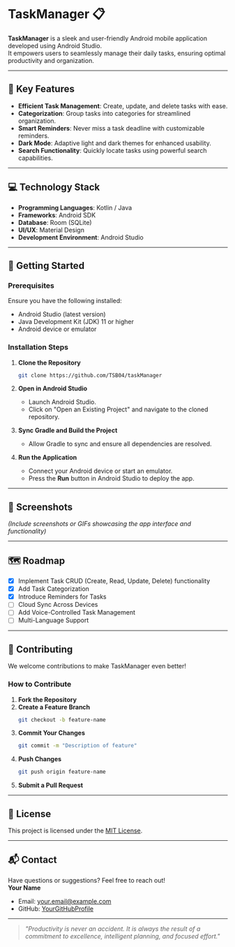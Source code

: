 
# TaskManager 📋  
**TaskManager** is a sleek and user-friendly Android mobile application developed using Android Studio.  
It empowers users to seamlessly manage their daily tasks, ensuring optimal productivity and organization.  

---

## 🌟 Key Features  
- **Efficient Task Management**: Create, update, and delete tasks with ease.  
- **Categorization**: Group tasks into categories for streamlined organization.  
- **Smart Reminders**: Never miss a task deadline with customizable reminders.  
- **Dark Mode**: Adaptive light and dark themes for enhanced usability.  
- **Search Functionality**: Quickly locate tasks using powerful search capabilities.  

---

## 💻 Technology Stack  
- **Programming Languages**: Kotlin / Java  
- **Frameworks**: Android SDK  
- **Database**: Room (SQLite)  
- **UI/UX**: Material Design  
- **Development Environment**: Android Studio  

---

## 🚀 Getting Started  

### Prerequisites  
Ensure you have the following installed:  
- Android Studio (latest version)  
- Java Development Kit (JDK) 11 or higher  
- Android device or emulator  

### Installation Steps  
1. **Clone the Repository**  
   ```bash  
   git clone https://github.com/TSB04/taskManager
   ```  

2. **Open in Android Studio**  
   - Launch Android Studio.  
   - Click on "Open an Existing Project" and navigate to the cloned repository.  

3. **Sync Gradle and Build the Project**  
   - Allow Gradle to sync and ensure all dependencies are resolved.  

4. **Run the Application**  
   - Connect your Android device or start an emulator.  
   - Press the **Run** button in Android Studio to deploy the app.  

---

## 📸 Screenshots  
*(Include screenshots or GIFs showcasing the app interface and functionality)*  

---

## 🗺️ Roadmap  
- [x] Implement Task CRUD (Create, Read, Update, Delete) functionality  
- [x] Add Task Categorization  
- [x] Introduce Reminders for Tasks  
- [ ] Cloud Sync Across Devices  
- [ ] Add Voice-Controlled Task Management  
- [ ] Multi-Language Support  

---

## 🤝 Contributing  

We welcome contributions to make TaskManager even better!  

### How to Contribute  
1. **Fork the Repository**  
2. **Create a Feature Branch**  
   ```bash  
   git checkout -b feature-name  
   ```  
3. **Commit Your Changes**  
   ```bash  
   git commit -m "Description of feature"  
   ```  
4. **Push Changes**  
   ```bash  
   git push origin feature-name  
   ```  
5. **Submit a Pull Request**  

---

## 📝 License  
This project is licensed under the [MIT License](LICENSE).  

---

## 📬 Contact  
Have questions or suggestions? Feel free to reach out!  
**Your Name**  
- Email: [your.email@example.com](mailto:your.email@example.com)  
- GitHub: [YourGitHubProfile](https://github.com/YourGitHubProfile)  

---

> _"Productivity is never an accident. It is always the result of a commitment to excellence, intelligent planning, and focused effort."_  
